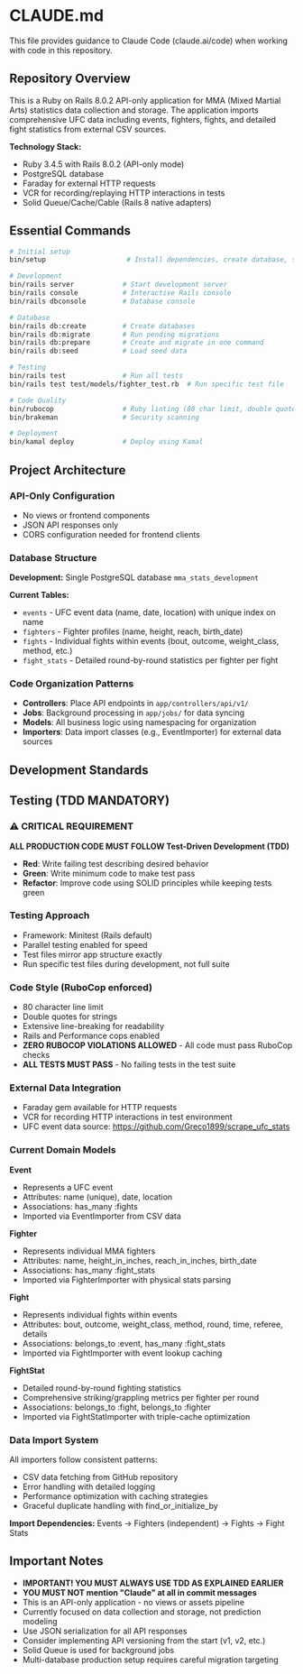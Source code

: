 # CLAUDE.md

This file provides guidance to Claude Code (claude.ai/code) when working with code in this repository.

## Repository Overview

This is a Ruby on Rails 8.0.2 API-only application for MMA (Mixed Martial Arts) statistics data collection and storage. The application imports comprehensive UFC data including events, fighters, fights, and detailed fight statistics from external CSV sources.

**Technology Stack:**
- Ruby 3.4.5 with Rails 8.0.2 (API-only mode)
- PostgreSQL database
- Faraday for external HTTP requests
- VCR for recording/replaying HTTP interactions in tests
- Solid Queue/Cache/Cable (Rails 8 native adapters)

## Essential Commands

```bash
# Initial setup
bin/setup                    # Install dependencies, create database, start server

# Development
bin/rails server            # Start development server
bin/rails console           # Interactive Rails console
bin/rails dbconsole         # Database console

# Database
bin/rails db:create         # Create databases
bin/rails db:migrate        # Run pending migrations
bin/rails db:prepare        # Create and migrate in one command
bin/rails db:seed           # Load seed data

# Testing
bin/rails test              # Run all tests
bin/rails test test/models/fighter_test.rb  # Run specific test file

# Code Quality
bin/rubocop                 # Ruby linting (80 char limit, double quotes)
bin/brakeman                # Security scanning

# Deployment
bin/kamal deploy            # Deploy using Kamal
```

## Project Architecture

### API-Only Configuration
- No views or frontend components
- JSON API responses only
- CORS configuration needed for frontend clients

### Database Structure
**Development:** Single PostgreSQL database `mma_stats_development`

**Current Tables:**
- `events` - UFC event data (name, date, location) with unique index on name
- `fighters` - Fighter profiles (name, height, reach, birth_date)
- `fights` - Individual fights within events (bout, outcome, weight_class, method, etc.)
- `fight_stats` - Detailed round-by-round statistics per fighter per fight

### Code Organization Patterns
- **Controllers**: Place API endpoints in `app/controllers/api/v1/`
- **Jobs**: Background processing in `app/jobs/` for data syncing
- **Models**: All business logic using namespacing for organization
- **Importers**: Data import classes (e.g., EventImporter) for external data sources

## Development Standards

## Testing (TDD MANDATORY)

### ⚠️ CRITICAL REQUIREMENT
**ALL PRODUCTION CODE MUST FOLLOW Test-Driven Development (TDD)**
- **Red**: Write failing test describing desired behavior
- **Green**: Write minimum code to make test pass
- **Refactor**: Improve code using SOLID principles while keeping tests green

### Testing Approach
- Framework: Minitest (Rails default)
- Parallel testing enabled for speed
- Test files mirror app structure exactly
- Run specific test files during development, not full suite

### Code Style (RuboCop enforced)
- 80 character line limit
- Double quotes for strings
- Extensive line-breaking for readability
- Rails and Performance cops enabled
- **ZERO RUBOCOP VIOLATIONS ALLOWED** - All code must pass RuboCop checks
- **ALL TESTS MUST PASS** - No failing tests in the test suite

### External Data Integration
- Faraday gem available for HTTP requests
- VCR for recording HTTP interactions in test environment
- UFC event data source: https://github.com/Greco1899/scrape_ufc_stats

### Current Domain Models

**Event**
- Represents a UFC event
- Attributes: name (unique), date, location
- Associations: has_many :fights
- Imported via EventImporter from CSV data

**Fighter** 
- Represents individual MMA fighters
- Attributes: name, height_in_inches, reach_in_inches, birth_date
- Associations: has_many :fight_stats
- Imported via FighterImporter with physical stats parsing

**Fight**
- Represents individual fights within events
- Attributes: bout, outcome, weight_class, method, round, time, referee, details
- Associations: belongs_to :event, has_many :fight_stats
- Imported via FightImporter with event lookup caching

**FightStat**
- Detailed round-by-round fighting statistics
- Comprehensive striking/grappling metrics per fighter per round
- Associations: belongs_to :fight, belongs_to :fighter
- Imported via FightStatImporter with triple-cache optimization

### Data Import System
All importers follow consistent patterns:
- CSV data fetching from GitHub repository
- Error handling with detailed logging
- Performance optimization with caching strategies
- Graceful duplicate handling with find_or_initialize_by

**Import Dependencies:** Events → Fighters (independent) → Fights → Fight Stats

## Important Notes

- **IMPORTANT! YOU MUST ALWAYS USE TDD AS EXPLAINED EARLIER**
- **YOU MUST NOT mention "Claude" at all in commit messages**
- This is an API-only application - no views or assets pipeline
- Currently focused on data collection and storage, not prediction modeling
- Use JSON serialization for all API responses
- Consider implementing API versioning from the start (v1, v2, etc.)
- Solid Queue is used for background jobs
- Multi-database production setup requires careful migration targeting
